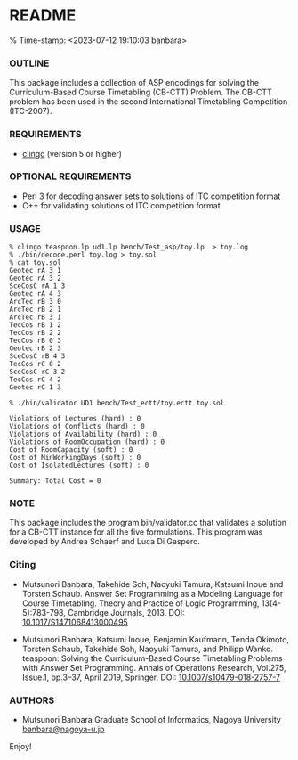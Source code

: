# README
% Time-stamp: <2023-07-12 19:10:03 banbara>

### OUTLINE

This package includes a collection of ASP encodings for solving the Curriculum-Based Course
Timetabling (CB-CTT) Problem.
The CB-CTT problem has been used in the second International Timetabling
Competition (ITC-2007).

### REQUIREMENTS
- [clingo](https://potassco.org/clingo/) (version 5 or higher)

### OPTIONAL REQUIREMENTS
- Perl 3 for decoding answer sets to solutions of ITC competition format
- C++ for validating solutions of ITC competition format

### USAGE

```
% clingo teaspoon.lp ud1.lp bench/Test_asp/toy.lp  > toy.log
% ./bin/decode.perl toy.log > toy.sol
% cat toy.sol
Geotec rA 3 1
Geotec rA 3 2
SceCosC rA 1 3
Geotec rA 4 3
ArcTec rB 3 0
ArcTec rB 2 1
ArcTec rB 3 1
TecCos rB 1 2
TecCos rB 2 2
TecCos rB 0 3
Geotec rB 2 3
SceCosC rB 4 3
TecCos rC 0 2
SceCosC rC 3 2
TecCos rC 4 2
Geotec rC 1 3
```

```
% ./bin/validator UD1 bench/Test_ectt/toy.ectt toy.sol

Violations of Lectures (hard) : 0
Violations of Conflicts (hard) : 0
Violations of Availability (hard) : 0
Violations of RoomOccupation (hard) : 0
Cost of RoomCapacity (soft) : 0
Cost of MinWorkingDays (soft) : 0
Cost of IsolatedLectures (soft) : 0

Summary: Total Cost = 0
```

### NOTE
This package includes the program bin/validator.cc that validates a
solution for a CB-CTT instance for all the five formulations. This
program was developed by Andrea Schaerf and Luca Di Gaspero.

### Citing

- Mutsunori Banbara, Takehide Soh, Naoyuki Tamura, Katsumi Inoue and Torsten Schaub. 
  Answer Set Programming as a Modeling Language for Course Timetabling. 
  Theory and Practice of Logic Programming, 13(4-5):783-798, Cambridge Journals, 2013. 
  DOI: [10.1017/S1471068413000495](http://doi.org/10.1017/S1471068413000495)

- Mutsunori Banbara, Katsumi Inoue, Benjamin Kaufmann, Tenda Okimoto, Torsten Schaub, Takehide Soh, Naoyuki Tamura, and Philipp Wanko.
  teaspoon: Solving the Curriculum-Based Course Timetabling Problems with Answer Set Programming. 
  Annals of Operations Research, Vol.275, Issue.1, pp.3–37, April 2019, Springer.
  DOI: [10.1007/s10479-018-2757-7](http://doi.org/10.1007/s10479-018-2757-7)

### AUTHORS
- Mutsunori Banbara
  Graduate School of Informatics, Nagoya University
  banbara@nagoya-u.jp

Enjoy!
